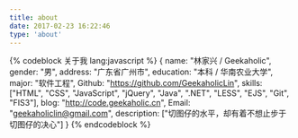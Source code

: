 ```yaml
---
title: about
date: 2017-02-23 16:22:46
type: 'about'
---
```

{% codeblock 关于我 lang:javascript %}
{
    name: "林家兴 / Geekaholic",
    gender: "男",
    address: "广东省广州市",
    education: "本科 / 华南农业大学",
    major: "软件工程",
    Github: "https://github.com/GeekaholicLin",
    skills: ["HTML", "CSS", "JavaScript", "jQuery", "Java", ".NET", "LESS", "EJS", "Git", "FIS3"],
    blog: "http://code.geekaholic.cn",
    Email: "geekaholiclin@gmail.com",
    description: ["切图仔的水平，却有着不想止步于切图仔的决心"]
}
{% endcodeblock %}
